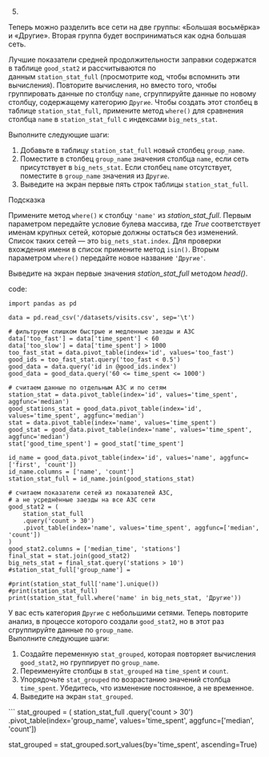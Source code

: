   
5.

Теперь можно разделить все сети на две группы: «Большая восьмёрка» и «Другие». Вторая группа будет восприниматься как одна большая сеть.

Лучшие показатели средней продолжительности заправки содержатся в таблице `good_stat2` и рассчитываются по данным `station_stat_full` (просмотрите код, чтобы вспомнить эти вычисления). Повторите вычисления, но вместо того, чтобы группировать данные по столбцу `name`, сгруппируйте данные по новому столбцу, содержащему категорию `Другие`. Чтобы создать этот столбец в таблице `station_stat_full`, примените метод `where()` для сравнения столбца `name` в `station_stat_full` с индексами `big_nets_stat`.

Выполните следующие шаги:

1.  Добавьте в таблицу `station_stat_full` новый столбец `group_name`.
2.  Поместите в столбец `group_name` значения столбца `name`, если сеть присутствует в `big_nets_stat`. Если столбец `name` отсутствует, поместите в `group_name` значения из `Другие`.
3.  Выведите на экран первые пять строк таблицы `station_stat_full`.

Подсказка

Примените метод `where()` к столбцу `'name'` из _station_stat_full_. Первым параметром передайте условие булева массива, где _True_ соответствует именам крупных сетей, которые должны остаться без изменений. Список таких сетей — это `big_nets_stat.index`. Для проверки вхождения имени в список примените метод `isin()`. Вторым параметром `where()` передайте новое название `'Другие'`.

Выведите на экран первые значения _station_stat_full_ методом _head()_.

code:
```
import pandas as pd

data = pd.read_csv('/datasets/visits.csv', sep='\t')

# фильтруем слишком быстрые и медленные заезды и АЗС
data['too_fast'] = data['time_spent'] < 60
data['too_slow'] = data['time_spent'] > 1000
too_fast_stat = data.pivot_table(index='id', values='too_fast')
good_ids = too_fast_stat.query('too_fast < 0.5')
good_data = data.query('id in @good_ids.index')
good_data = good_data.query('60 <= time_spent <= 1000')

# считаем данные по отдельным АЗС и по сетям
station_stat = data.pivot_table(index='id', values='time_spent', aggfunc='median')
good_stations_stat = good_data.pivot_table(index='id', values='time_spent', aggfunc='median')
stat = data.pivot_table(index='name', values='time_spent')
good_stat = good_data.pivot_table(index='name', values='time_spent', aggfunc='median')
stat['good_time_spent'] = good_stat['time_spent']

id_name = good_data.pivot_table(index='id', values='name', aggfunc=['first', 'count'])
id_name.columns = ['name', 'count']
station_stat_full = id_name.join(good_stations_stat)

# считаем показатели сетей из показателей АЗС,
# а не усреднённые заезды на все АЗС сети
good_stat2 = (
    station_stat_full
    .query('count > 30')
    .pivot_table(index='name', values='time_spent', aggfunc=['median', 'count'])
)
good_stat2.columns = ['median_time', 'stations']
final_stat = stat.join(good_stat2)
big_nets_stat = final_stat.query('stations > 10')
#station_stat_full['group_name'] = 

#print(station_stat_full['name'].unique())
#print(station_stat_full)
print(station_stat_full.where('name' in big_nets_stat, 'Другие'))
```


<div class="Markdown base-markdown base-markdown_with-gallery base-markdown markdown markdown_size_small markdown_type_theory theory-viewer__markdown"><div class="paragraph">У вас есть категория <code class="code-inline code-inline_theme_light">Другие</code> с небольшими сетями. Теперь повторите анализ, в процессе которого создали <code class="code-inline code-inline_theme_light">good_stat2</code>, но в этот раз сгруппируйте данные по <code class="code-inline code-inline_theme_light">group_name</code>.</div><div class="paragraph">Выполните следующие шаги:</div><ol start="1"><li>Создайте переменную <code class="code-inline code-inline_theme_light">stat_grouped</code>, которая повторяет вычисления <code class="code-inline code-inline_theme_light">good_stat2</code>, но группирует по <code class="code-inline code-inline_theme_light">group_name</code>.</li><li>Переименуйте столбцы в <code class="code-inline code-inline_theme_light">stat_grouped</code> на <code class="code-inline code-inline_theme_light">time_spent</code> и <code class="code-inline code-inline_theme_light">count</code>.</li><li>Упорядочьте <code class="code-inline code-inline_theme_light">stat_grouped</code> по возрастанию значений столбца <code class="code-inline code-inline_theme_light">time_spent</code>. Убедитесь, что изменение постоянное, а не временное.</li><li>Выведите на экран <code class="code-inline code-inline_theme_light">stat_grouped</code>.</li></ol></div>
```
stat_grouped = (
    station_stat_full
    .query('count > 30')
    .pivot_table(index='group_name', values='time_spent', aggfunc=['median', 'count'])
    
stat_grouped = stat_grouped.sort_values(by='time_spent', ascending=True)

```

